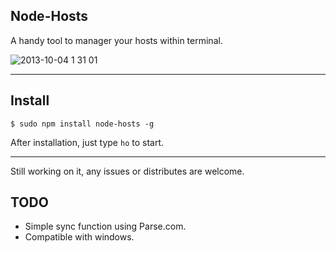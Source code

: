 ## Node-Hosts

A handy tool to manager your hosts within terminal.

![2013-10-04 1 31 01](https://f.cloud.github.com/assets/499870/1267401/c2f6bb74-2cb9-11e3-9a61-ad6bfad24f23.png)

-------

## Install

```
$ sudo npm install node-hosts -g

```

After installation, just type `ho` to start.

----------

Still working on it, any issues or distributes are welcome.

## TODO

- Simple sync function using Parse.com.
- Compatible with windows.
